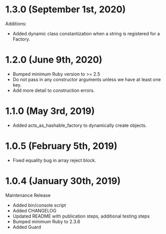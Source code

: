 # 1.3.0 (September 1st, 2020)

Additions:

* Added dynamic class constantization when a string is registered for a Factory.

# 1.2.0 (June 9th, 2020)

* Bumped minimum Ruby version to >= 2.5
* Do not pass in any constructor arguments unless we have at least one key.
* Add more detail to construction errors.

# 1.1.0 (May 3rd, 2019)

* Added acts_as_hashable_factory to dynamically create objects.

# 1.0.5 (February 5th, 2019)

* Fixed equality bug in array reject block.

# 1.0.4 (January 30th, 2019)

Maintenance Release

* Added bin/console script
* Added CHANGELOG
* Updated README with publication steps, additional testing steps
* Bumped minimum Ruby to 2.3.8
* Added Guard

